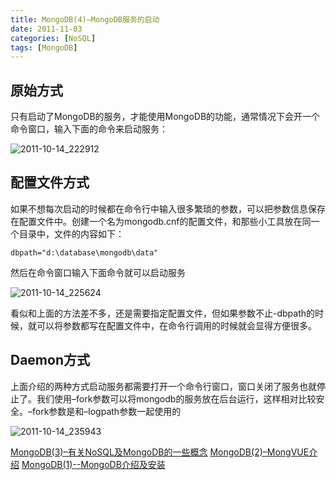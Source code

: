 ```yaml
---
title: MongoDB(4)–MongoDB服务的启动
date: 2011-11-03
categories: [NoSQL]
tags: [MongoDB]
---
```


## 原始方式

只有启动了MongoDB的服务，才能使用MongoDB的功能，通常情况下会开一个命令窗口，输入下面的命令来启动服务：

![2011-10-14_222912](http://oec2003.qiniudn.com/2011-10-14_222912.png)

## 配置文件方式

如果不想每次启动的时候都在命令行中输入很多繁琐的参数，可以把参数信息保存在配置文件中。创建一个名为mongodb.cnf的配置文件，和那些小工具放在同一个目录中，文件的内容如下：

```
dbpath="d:\database\mongodb\data"
```

然后在命令窗口输入下面命令就可以启动服务

![2011-10-14_225624](http://oec2003.qiniudn.com/2011-10-14_225624.png)

看似和上面的方法差不多，还是需要指定配置文件，但如果参数不止-dbpath的时候，就可以将参数都写在配置文件中，在命令行调用的时候就会显得方便很多。

## Daemon方式

上面介绍的两种方式启动服务都需要打开一个命令行窗口，窗口关闭了服务也就停止了。我们使用–fork参数可以将mongodb的服务放在后台运行，这样相对比较安全。–fork参数是和–logpath参数一起使用的

![2011-10-14_235943](http://oec2003.qiniudn.com/2011-10-14_235943.png)

[MongoDB(3)–有关NoSQL及MongoDB的一些概念](http://fwhyy.com/2011/09/some-concepts-about-nosql-and-mongodb/)
[MongoDB(2)–MongVUE介绍](http://fwhyy.com/2011/09/mongvue-introduction/)
[MongoDB(1)--MongoDB介绍及安装](http://fwhyy.com/2011/09/mongo-introduction-and-installation/)



